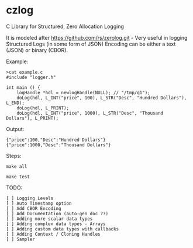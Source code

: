 # czlog
C Library for Structured, Zero Allocation Logging

It is modeled after https://github.com/rs/zerolog.git - 
Very useful in logging Structured Logs (in some form of JSON)
Encoding can be either a text (JSON) or binary (CBOR).

Example:
```
>cat example.c
#include "logger.h"

int main () {
    logHandle *hdl = newlogHandle(NULL); // "/tmp/q1");
    doLog(hdl, L_INT("price", 100), L_STR("Desc", "Hundred Dollars"), L_END);
    doLog(hdl, L_PRINT);
    doLog(hdl, L_INT("price", 1000), L_STR("Desc", "Thousand Dollars"), L_PRINT);
```

Output:
```
{"price":100,"Desc":"Hundred Dollars"}
{"price":1000,"Desc":"Thousand Dollars"}
```

Steps:
```
make all

make test
```

TODO:
```
[ ] Logging Levels
[ ] Auto Timestamp option
[ ] Add CBOR Encoding
[ ] Add Documentation (auto-gen doc ??)
[ ] Adding more scalar data types
[ ] Adding complex data types - Arrays
[ ] Adding custom data types with callbacks
[ ] Adding Context / Cloning Handles
[ ] Sampler
```

